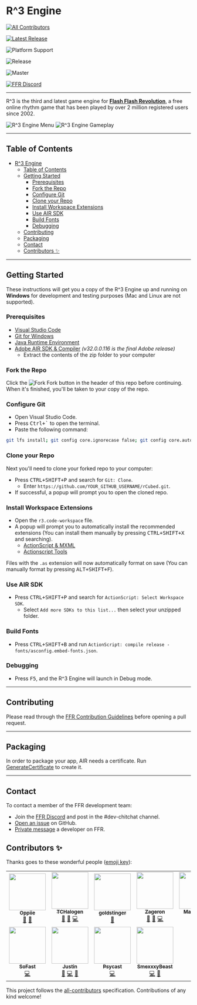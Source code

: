 # R^3 Engine
<!-- ALL-CONTRIBUTORS-BADGE:START - Do not remove or modify this section -->
[![All Contributors](https://img.shields.io/badge/all_contributors-11-orange.svg?style=flat-square)](#contributors-)
<!-- ALL-CONTRIBUTORS-BADGE:END -->

[![Latest Release][latest-release-badge]](https://github.com/flashflashrevolution/rCubed/releases)

![Platform Support][platforms-badge]

![Release][release-status-badge]

![Master][master-status-badge]

[![FFR Discord][discord-badge]](https://discord.gg/ffr)

---

R^3 is the third and latest game engine for **[Flash Flash Revolution](http://www.flashflashrevolution.com/)**, a free online rhythm game that has been played by over 2 million registered users since 2002.

![R^3 Engine Menu](https://i.imgur.com/7cdoGVt.png) ![R^3 Engine Gameplay](https://i.imgur.com/GLiKTdQ.png)

---

## Table of Contents

- [R^3 Engine](#r3-engine)
  - [Table of Contents](#table-of-contents)
  - [Getting Started](#getting-started)
    - [Prerequisites](#prerequisites)
    - [Fork the Repo](#fork-the-repo)
    - [Configure Git](#configure-git)
    - [Clone your Repo](#clone-your-repo)
    - [Install Workspace Extensions](#install-workspace-extensions)
    - [Use AIR SDK](#use-air-sdk)
    - [Build Fonts](#build-fonts)
    - [Debugging](#debugging)
  - [Contributing](#contributing)
  - [Packaging](#packaging)
  - [Contact](#contact)
  - [Contributors ✨](#contributors-)

---

## Getting Started

These instructions will get you a copy of the R^3 Engine up and running on **Windows** for development and testing purposes  (Mac and Linux are not supported).

### Prerequisites

- [Visual Studio Code](https://code.visualstudio.com/Download)
- [Git for Windows](https://git-scm.com/download/win)
- [Java Runtime Environment](https://java.com/en/download/)
- [Adobe AIR SDK & Compiler](https://www.adobe.com/devnet/air/air-sdk-download.html) *(v32.0.0.116 is the final Adobe release)*
  - Extract the contents of the zip folder to your computer

### Fork the Repo

Click the ![Fork][fork-icon] Fork button in the header of this repo before continuing. When it's finished, you'll be taken to your copy of the repo.

### Configure Git

- Open Visual Studio Code.
- Press <kbd>Ctrl+`</kbd> to open the terminal.
- Paste the following command:

```bash
git lfs install; git config core.ignorecase false; git config core.autocrlf false
```

### Clone your Repo

Next you'll need to clone your forked repo to your computer:

- Press <kbd>CTRL+SHIFT+P</kbd> and search for `Git: Clone`.
  - Enter `https://github.com/YOUR_GITHUB_USERNAME/rCubed.git`.
- If successful, a popup will prompt you to open the cloned repo.

### Install Workspace Extensions

- Open the `r3.code-workspace` file.
- A popup will prompt you to automatically install the recommended extensions (You can install them manually by pressing <kbd>CTRL+SHIFT+X</kbd> and searching).
  - [ActionScript & MXML](vscode:extension/bowlerhatllc.vscode-nextgenas)
  - [Actionscript Tools](vscode:extension/lonewolf.vscode-astools)

Files with the `.as` extension will now automatically format on save (You can manually format by pressing <kbd>ALT+SHIFT+F</kbd>).

### Use AIR SDK

- Press <kbd>CTRL+SHIFT+P</kbd> and search for `ActionScript: Select Workspace SDK`.
  - Select `Add more SDKs to this list...` then select your unzipped folder.

### Build Fonts

- Press <kbd>CTRL+SHIFT+B</kbd> and run `ActionScript: compile release - fonts/asconfig.embed-fonts.json`.

### Debugging

- Press <kbd>F5</kbd>, and the R^3 Engine will launch in Debug mode.

---

## Contributing

Please read through the [FFR Contribution Guidelines][CONTRIBUTING] before opening a pull request.

---

## Packaging

In order to package your app, AIR needs a certificate. Run [GenerateCertificate](certs/GenerateCertificate.ps1) to create it.

---

## Contact

To contact a member of the FFR development team:

- Join the [FFR Discord](https://discord.gg/ffr) and post in the #dev-chitchat channel.
- [Open an issue](https://github.com/flashflashrevolution/rCubed/issues/new/choose) on GitHub.
- [Private message](http://www.flashflashrevolution.com/team/)  a developer on FFR.

<!-- URL Shortlinks -->

[CONTRIBUTING]: https://github.com/flashflashrevolution/.github/blob/master/CONTRIBUTING.md

<!-- Badge Shortlinks -->

[release-status-badge]: https://github.com/flashflashrevolution/rCubed/workflows/Release/badge.svg
[master-status-badge]: https://github.com/flashflashrevolution/rCubed/workflows/Check/badge.svg
[latest-release-badge]: https://img.shields.io/github/v/release/flashflashrevolution/rcubed?label=rCubed
[discord-badge]: https://discordapp.com/api/guilds/196381154880782336/widget.png?style=shield
[platforms-badge]: https://img.shields.io/badge/platforms-windows-lightgrey

<!-- Image Shortlinks -->

[fork-icon]: https://cdnjs.cloudflare.com/ajax/libs/octicons/4.4.0/svg/repo-forked.svg


## Contributors ✨

Thanks goes to these wonderful people ([emoji key](https://allcontributors.org/docs/en/emoji-key)):

<!-- ALL-CONTRIBUTORS-LIST:START - Do not remove or modify this section -->
<!-- prettier-ignore-start -->
<!-- markdownlint-disable -->
<table>
  <tr>
    <td align="center"><a href="https://github.com/mat100payette"><img src="https://avatars1.githubusercontent.com/u/20545324?v=4" width="100px;" alt=""/><br /><sub><b>Oppiie</b></sub></a><br /><a href="https://github.com/flashflashrevolution/rCubed/issues?q=author%3Amat100payette" title="Bug reports">🐛</a> <a href="#ideas-mat100payette" title="Ideas, Planning, & Feedback">🤔</a></td>
    <td align="center"><a href="https://github.com/TCHalogen"><img src="https://avatars2.githubusercontent.com/u/27454436?v=4" width="100px;" alt=""/><br /><sub><b>TCHalogen</b></sub></a><br /><a href="https://github.com/flashflashrevolution/rCubed/issues?q=author%3ATCHalogen" title="Bug reports">🐛</a> <a href="#ideas-TCHalogen" title="Ideas, Planning, & Feedback">🤔</a> <a href="https://github.com/flashflashrevolution/rCubed/commits?author=TCHalogen" title="Code">💻</a></td>
    <td align="center"><a href="https://github.com/goldstinger"><img src="https://avatars1.githubusercontent.com/u/13899258?v=4" width="100px;" alt=""/><br /><sub><b>goldstinger</b></sub></a><br /><a href="https://github.com/flashflashrevolution/rCubed/issues?q=author%3Agoldstinger" title="Bug reports">🐛</a></td>
    <td align="center"><a href="http://www.flashflashrevolution.com"><img src="https://avatars2.githubusercontent.com/u/1892473?v=4" width="100px;" alt=""/><br /><sub><b>Zageron</b></sub></a><br /><a href="https://github.com/flashflashrevolution/rCubed/issues?q=author%3AZageron" title="Bug reports">🐛</a> <a href="#ideas-Zageron" title="Ideas, Planning, & Feedback">🤔</a> <a href="https://github.com/flashflashrevolution/rCubed/commits?author=Zageron" title="Code">💻</a></td>
    <td align="center"><a href="http:////mproske.com//"><img src="https://avatars1.githubusercontent.com/u/14317828?v=4" width="100px;" alt=""/><br /><sub><b>Max Proske</b></sub></a><br /><a href="#ideas-maxproske" title="Ideas, Planning, & Feedback">🤔</a> <a href="https://github.com/flashflashrevolution/rCubed/commits?author=maxproske" title="Code">💻</a></td>
    <td align="center"><a href="https://github.com/SalemKitkat"><img src="https://avatars1.githubusercontent.com/u/31890883?v=4" width="100px;" alt=""/><br /><sub><b>Salem Kallien</b></sub></a><br /><a href="https://github.com/flashflashrevolution/rCubed/issues?q=author%3ASalemKitkat" title="Bug reports">🐛</a></td>
    <td align="center"><a href="https://github.com/G-flat"><img src="https://avatars0.githubusercontent.com/u/63449095?v=4" width="100px;" alt=""/><br /><sub><b>G-flat</b></sub></a><br /><a href="https://github.com/flashflashrevolution/rCubed/issues?q=author%3AG-flat" title="Bug reports">🐛</a> <a href="#ideas-G-flat" title="Ideas, Planning, & Feedback">🤔</a> <a href="https://github.com/flashflashrevolution/rCubed/commits?author=G-flat" title="Code">💻</a> <a href="https://github.com/flashflashrevolution/rCubed/commits?author=G-flat" title="Documentation">📖</a></td>
  </tr>
  <tr>
    <td align="center"><a href="https://github.com/dave936"><img src="https://avatars0.githubusercontent.com/u/50265779?v=4" width="100px;" alt=""/><br /><sub><b>SoFast</b></sub></a><br /><a href="https://github.com/flashflashrevolution/rCubed/commits?author=dave936" title="Code">💻</a></td>
    <td align="center"><a href="https://pikachucards.com"><img src="https://avatars1.githubusercontent.com/u/2185274?v=4" width="100px;" alt=""/><br /><sub><b>Justin</b></sub></a><br /><a href="https://github.com/flashflashrevolution/rCubed/issues?q=author%3AXyr00" title="Bug reports">🐛</a> <a href="https://github.com/flashflashrevolution/rCubed/commits?author=Xyr00" title="Code">💻</a> <a href="#ideas-Xyr00" title="Ideas, Planning, & Feedback">🤔</a></td>
    <td align="center"><a href="https://github.com/Psycast"><img src="https://avatars1.githubusercontent.com/u/418690?v=4" width="100px;" alt=""/><br /><sub><b>Psycast</b></sub></a><br /><a href="https://github.com/flashflashrevolution/rCubed/commits?author=Psycast" title="Code">💻</a></td>
    <td align="center"><a href="https://github.com/SmexxxyBeast"><img src="https://avatars0.githubusercontent.com/u/67475645?v=4" width="100px;" alt=""/><br /><sub><b>SmexxxyBeast</b></sub></a><br /><a href="https://github.com/flashflashrevolution/rCubed/commits?author=SmexxxyBeast" title="Code">💻</a> <a href="#ideas-SmexxxyBeast" title="Ideas, Planning, & Feedback">🤔</a></td>
  </tr>
</table>

<!-- markdownlint-enable -->
<!-- prettier-ignore-end -->
<!-- ALL-CONTRIBUTORS-LIST:END -->

This project follows the [all-contributors](https://github.com/all-contributors/all-contributors) specification. Contributions of any kind welcome!
